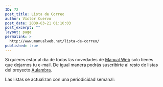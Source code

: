 ```yaml
---
ID: 72
post_title: Lista de Correo
author: Víctor Cuervo
post_date: 2009-03-21 01:10:03
post_excerpt: ""
layout: page
permalink: >
  http://www.manualweb.net/lista-de-correo/
published: true
---
```

Si quieres estar al día de todas las novedades de [Manual Web][1] solo tienes que dejarnos tu e-mail. De igual manera podrás suscribirte al resto de listas del proyecto [Aulambra][2].

Las listas se actualizan con una periodicidad semanal:

<!--phplist form-->

 [1]: http://www.manualweb.net/ "Manual Web"
 [2]: http://www.aulambra.com/ "Aulambra"
